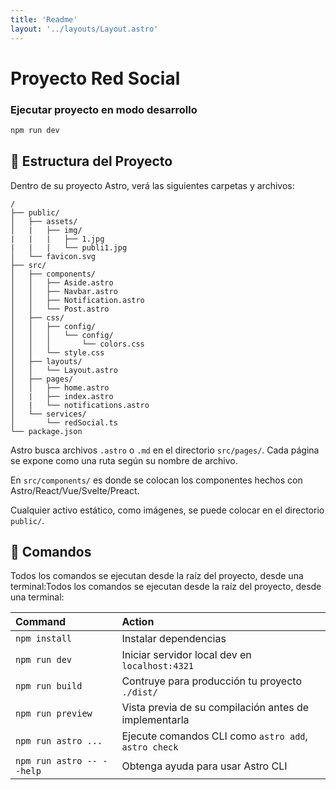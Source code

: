 ```yaml
---
title: 'Readme'
layout: '../layouts/Layout.astro'
---
```


# Proyecto Red Social

### Ejecutar proyecto en modo desarrollo
```sh
npm run dev
```
<!-- 
[![Open in StackBlitz](https://developer.stackblitz.com/img/open_in_stackblitz.svg)](https://stackblitz.com/github/withastro/astro/tree/latest/examples/basics)
[![Open with CodeSandbox](https://assets.codesandbox.io/github/button-edit-lime.svg)](https://codesandbox.io/p/sandbox/github/withastro/astro/tree/latest/examples/basics)
[![Open in GitHub Codespaces](https://github.com/codespaces/badge.svg)](https://codespaces.new/withastro/astro?devcontainer_path=.devcontainer/basics/devcontainer.json)

> 🧑‍🚀 **Seasoned astronaut?** Delete this file. Have fun!

![just-the-basics](https://github.com/withastro/astro/assets/2244813/a0a5533c-a856-4198-8470-2d67b1d7c554) -->

## 🚀 Estructura del Proyecto

Dentro de su proyecto Astro, verá las siguientes carpetas y archivos:

```text
/
├── public/
│   ├── assets/
│   |   ├── img/
|   |   |   ├── 1.jpg
|   |   |   └── publi1.jpg
│   └── favicon.svg
├── src/
│   ├── components/
│   │   ├── Aside.astro
│   │   ├── Navbar.astro
│   │   ├── Notification.astro
│   │   └── Post.astro
│   ├── css/
│   │   ├── config/
│   │   │   └── config/
│   │   │       └── colors.css
│   │   └── style.css
│   ├── layouts/
│   │   └── Layout.astro
│   ├── pages/
│   │   ├── home.astro
│   |   ├── index.astro
│   |   └── notifications.astro
│   └── services/
│       └── redSocial.ts
└── package.json
```

Astro busca archivos `.astro` o `.md` en el directorio `src/pages/`. Cada página se expone como una ruta según su nombre de archivo.

En `src/components/` es donde se colocan los componentes hechos con Astro/React/Vue/Svelte/Preact.

Cualquier activo estático, como imágenes, se puede colocar en el directorio `public/`.

## 🧞 Comandos

Todos los comandos se ejecutan desde la raíz del proyecto, desde una terminal:Todos los comandos se ejecutan desde la raíz del proyecto, desde una terminal:

| Command                   | Action                                                |
| :------------------------ | :-----------------------------------------------      |
| `npm install`             | Instalar dependencias                                 |
| `npm run dev`             | Iniciar servidor local dev en `localhost:4321`        |
| `npm run build`           | Contruye para producción tu proyecto `./dist/`        |
| `npm run preview`         | Vista previa de su compilación antes de implementarla |
| `npm run astro ...`       | Ejecute comandos CLI como `astro add`, `astro check`  |
| `npm run astro -- --help` | Obtenga ayuda para usar Astro CLI                     |
